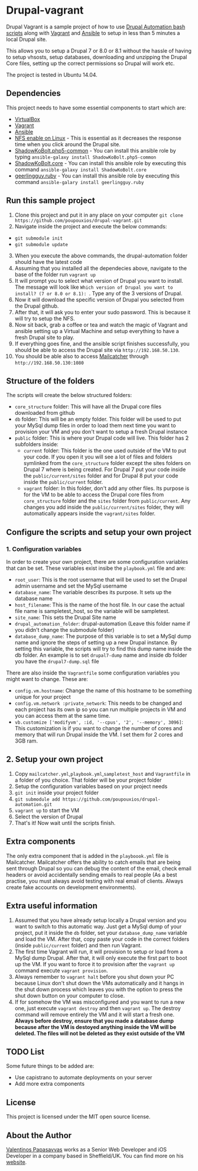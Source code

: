 # Drupal-vagrant

Drupal Vagrant is a sample project of how to use [Drupal Automation bash scripts](https://github.com/poupouxios/drupal-automation) along with [Vagrant](https://www.vagrantup.com/) and [Ansible](http://www.ansible.com/) to setup in less than 5 minutes  a local Drupal site.

This allows you to setup a Drupal 7 or 8.0 or 8.1 without the hassle of having to setup vhsosts, setup databases, downloading and unzipping the Drupal Core files, setting up the correct permissions so Drupal will work etc.

The project is tested in Ubuntu 14.04.

## Dependencies

This project needs to have some essential components to start which are:

* [VirtualBox](https://www.virtualbox.org/wiki/Downloads)
* [Vagrant](https://www.vagrantup.com/)
* [Ansible](http://www.ansible.com/)
* [NFS enable on Linux](https://www.digitalocean.com/community/tutorials/how-to-set-up-an-nfs-mount-on-ubuntu-14-04) - This is essential as it decreases the response time when you click around the Drupal site.
* [ShadowKoBolt.php5-common](https://github.com/ShadowKoBolt/ansible-php5-common) - You can install this ansible role by typing `ansible-galaxy install ShadowKoBolt.php5-common`
* [ShadowKoBolt.core](https://github.com/ShadowKoBolt/ansible-core) - You can install this ansible role by executing this command `ansible-galaxy install ShadowKoBolt.core`
* [geerlingguy.ruby](https://github.com/geerlingguy/ansible-role-ruby) -  You can install this ansible role by executing this command `ansible-galary install geerlingguy.ruby`

## Run this sample project

1. Clone this project and put it in any place on your computer `git clone https://github.com/poupouxios/drupal-vagrant.git`
2. Navigate inside the project and execute the below commands:
  * `git submodule init`
  * `git submodule update`
3. When you execute the above commands, the drupal-automation folder should have the latest code
4. Assuming that you installed all the dependecies above, navigate to the base of the folder run `vagrant up`
5. It will prompt you to select what version of Drupal you want to install. The message will look like `Which version of Drupal you want to install? (7 or 8.0 or 8.1): `. Type any of the 3 versions of Drupal.
6. Now it will download the specific version of Drupal you selected from the Drupal github.
6. After that, it will ask you to enter your sudo password. This is because it will try to setup the NFS.
7. Now sit back, grab a coffee or tea and watch the magic of Vagrant and ansible setting up a Virtual Machine and setup everything to have a fresh Drupal site to play.
8. If everything goes fine, and the ansible script finishes successfully, you should be able to access the Drupal site via `http://192.168.50.130`.
9. You should be able also to access [Mailcatcher](http://mailcatcher.me/) through `http://192.168.50.130:1080`

## Structure of the folders

The scripts will create the below structured folders:
  * `core_structure` folder:  This will have all the Drupal core files downloaded from github
  * `db` folder: This will be an empty folder. This folder will be used to put your MySql dump files in order to load them next time you want to provision your VM and you don't want to setup a fresh Drupal instance
  * `public` folder: This is where your Drupal code will live. This folder has 2 subfolders inside:
    * `current` folder: This folder is the one used outside of the VM to put your code. If you open it you will see a lot of files and folders symlinked from the `core_structure` folder except the sites folders on Drupal 7 where is being created. For Drupal 7 put your code inside the `public/current/sites` folder and for Drupal 8 put your code inside the `public/current` folder.
    * `vagrant` folder: In this folder, don't add any other files. Its purpose is for the VM to be able to access the Drupal core files from `core_structure` folder and the `sites` folder from `public/current`. Any changes you add inside the `public/current/sites` folder, they will automatically appears inside the `vagrant/sites` folder.

## Configure the scripts and setup your own project

### 1. Configuration variables

In order to create your own project, there are some configuration variables that can be set. These variables exist insibe the `playbook.yml` file and are:
  * `root_user`: This is the root username that will be used to set the Drupal admin username and set the MySql username
  * `database_name`: The variable describes its purpose. It sets up the database name
  * `host_filename`: This is the name of the host file. In our case the actual file name is sampletest_host, so the variable will be sampletest.
  * `site_name`: This sets the Drupal Site name
  * `drupal_automation_folder`: drupal-automation (Leave this folder name if you didn't change the submodule folder)
  * `database_dump_name`: The purpose of this variable is to set a MySql dump name and ignore the steps of setting up a new Drupal instance. By setting this variable, the scripts will try to find this dump name inside the db folder. An example is to set `drupal7-dump` name and inside db folder you have the `drupal7-dump.sql` file

There are also inside the `Vagrantfile` some configuration variables you might want to change. These are:
  * `config.vm.hostname`: Change the name of this hostname to be something unique for your project
  * `config.vm.network :private_network`: This needs to be changed and each project has its own ip so you can run multiple projects in VM and you can access them at the same time.
  * `vb.customize ['modifyvm', :id, '--cpus', '2', '--memory', 3096]`: This customization is if you want to change the number of cores and memory that will run Drupal inside the VM. I set them for 2 cores and 3GB ram.

## 2. Setup your own project

1. Copy `mailcatcher.yml`,`playbook.yml`,`sampletest_host` and `Vagrantfile` in a folder of you choice. That folder will be your project folder
2. Setup the configuration variables based on your project needs
3. `git init` inside your project folder
4. `git submodule add https://github.com/poupouxios/drupal-automation.git`
5. `vagrant up` to start the VM
6.  Select the version of Drupal
7.  That's it! Now wait until the scripts finish.

## Extra components

The only extra component that is added in the `playboook.yml` file is Mailcatcher. Mailcatcher offers the ability to catch emails that are being sent through Drupal so you can debug the content of the email, check email headers or avoid accidentally sending emails to real people (As a best practise, you must always avoid testing with real email of clients. Always create fake accounts on development environments).

## Extra useful information

1. Assumed that you have already setup locally a Drupal version and you want to switch to this automatic way. Just get a MySql dump of your project, put it inside the `db` folder, set your `database_dump_name` variable and load the VM. After that, copy paste your code in the correct folders (inside `public/current` folder) and then run Vagrant.
2. The first time Vagrant will run, it will provision to setup or load from a MySql dump Drupal. After that, it will only execute the first part to boot up the VM. If you want to force it to provision after the `vagrant up` command execute `vagrant provision`.
3. Always remember to `vagrant halt` before you shut down your PC because Linux don't shut down the VMs automatically and it hangs in the shut down process which leaves you with the option to press the shut down button on your computer to close.
4. If for somehow the VM was misconfigured and you want to run a new one, just execute `vagrant destroy` and then `vagrant up`. The destroy command will remove entirely the VM and it will start a fresh one. **Always before destroy, ensure that you made a database dump because after the VM is destoyed anything inside the VM will be deleted. The files will not be deleted as they exist outside of the VM**

## TODO List

Some future things to be added are:
 * Use capistrano to automate deployments on your server
 * Add more extra components

## License

This project is licensed under the MIT open source license.

## About the Author

[Valentinos Papasavvas](http://www.papasavvas.me/) works as a Senior Web Developer and iOS Developer in a company based in Sheffield/UK. You can find more on his [website](http://www.papasavvas.me/).
